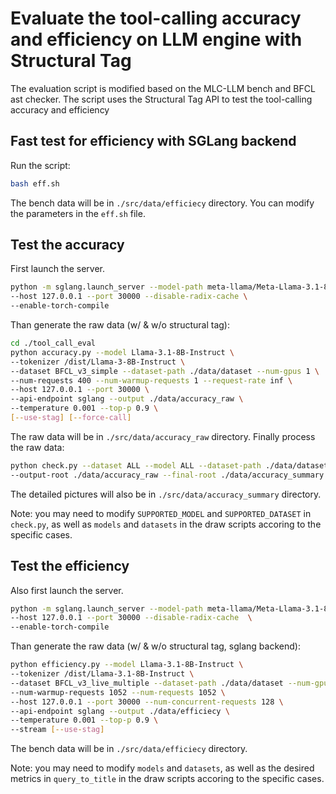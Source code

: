 # Evaluate the tool-calling accuracy and efficiency on LLM engine with Structural Tag

The evaluation script is modified based on the MLC-LLM bench and BFCL ast checker. The script uses the Structural Tag API to test the tool-calling accuracy and efficiency

## Fast test for efficiency with SGLang backend

Run the script:
```bash
bash eff.sh
```

The bench data will be in `./src/data/efficiecy` directory. You can modify the parameters in the `eff.sh` file.


## Test the accuracy

First launch the server.
```bash
python -m sglang.launch_server --model-path meta-llama/Meta-Llama-3.1-8B-Instruct \
--host 127.0.0.1 --port 30000 --disable-radix-cache \
--enable-torch-compile 
```

Than generate the raw data (w/ & w/o structural tag):
```bash
cd ./tool_call_eval
python accuracy.py --model Llama-3.1-8B-Instruct \
--tokenizer /dist/Llama-3-8B-Instruct \
--dataset BFCL_v3_simple --dataset-path ./data/dataset --num-gpus 1 \
--num-requests 400 --num-warmup-requests 1 --request-rate inf \
--host 127.0.0.1 --port 30000 \
--api-endpoint sglang --output ./data/accuracy_raw \
--temperature 0.001 --top-p 0.9 \
[--use-stag] [--force-call]
```

The raw data will be in `./src/data/accuracy_raw` directory. Finally process the raw data:
```bash
python check.py --dataset ALL --model ALL --dataset-path ./data/dataset \
--output-root ./data/accuracy_raw --final-root ./data/accuracy_summary
```
The detailed pictures will also be in `./src/data/accuracy_summary` directory. 

Note: you may need to modify `SUPPORTED_MODEL` and `SUPPORTED_DATASET` in `check.py`, as well as `models` and  `datasets` in the draw scripts accoring to the specific cases.

## Test the efficiency

Also first launch the server.
```bash
python -m sglang.launch_server --model-path meta-llama/Meta-Llama-3.1-8B-Instruct \
--host 127.0.0.1 --port 30000 --disable-radix-cache  \
--enable-torch-compile 
```

Than generate the raw data (w/ & w/o structural tag, sglang backend):

```bash
python efficiency.py --model Llama-3.1-8B-Instruct \
--tokenizer /dist/Llama-3.1-8B-Instruct \
--dataset BFCL_v3_live_multiple --dataset-path ./data/dataset --num-gpus 1 \
--num-warmup-requests 1052 --num-requests 1052 \
--host 127.0.0.1 --port 30000 --num-concurrent-requests 128 \
--api-endpoint sglang --output ./data/efficiecy \
--temperature 0.001 --top-p 0.9 \
--stream [--use-stag]
```

The bench data will be in `./src/data/efficiecy` directory. 


Note: you may need to modify `models` and  `datasets`, as well as the desired metrics in `query_to_title` in the draw scripts accoring to the specific cases.